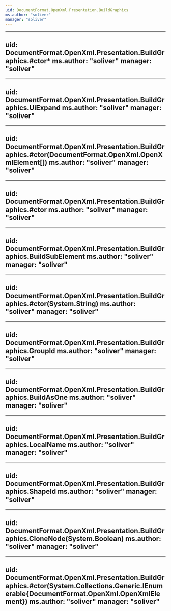 ```yaml
---
uid: DocumentFormat.OpenXml.Presentation.BuildGraphics
ms.author: "soliver"
manager: "soliver"
---
```


---
uid: DocumentFormat.OpenXml.Presentation.BuildGraphics.#ctor*
ms.author: "soliver"
manager: "soliver"
---

---
uid: DocumentFormat.OpenXml.Presentation.BuildGraphics.UiExpand
ms.author: "soliver"
manager: "soliver"
---

---
uid: DocumentFormat.OpenXml.Presentation.BuildGraphics.#ctor(DocumentFormat.OpenXml.OpenXmlElement[])
ms.author: "soliver"
manager: "soliver"
---

---
uid: DocumentFormat.OpenXml.Presentation.BuildGraphics.#ctor
ms.author: "soliver"
manager: "soliver"
---

---
uid: DocumentFormat.OpenXml.Presentation.BuildGraphics.BuildSubElement
ms.author: "soliver"
manager: "soliver"
---

---
uid: DocumentFormat.OpenXml.Presentation.BuildGraphics.#ctor(System.String)
ms.author: "soliver"
manager: "soliver"
---

---
uid: DocumentFormat.OpenXml.Presentation.BuildGraphics.GroupId
ms.author: "soliver"
manager: "soliver"
---

---
uid: DocumentFormat.OpenXml.Presentation.BuildGraphics.BuildAsOne
ms.author: "soliver"
manager: "soliver"
---

---
uid: DocumentFormat.OpenXml.Presentation.BuildGraphics.LocalName
ms.author: "soliver"
manager: "soliver"
---

---
uid: DocumentFormat.OpenXml.Presentation.BuildGraphics.ShapeId
ms.author: "soliver"
manager: "soliver"
---

---
uid: DocumentFormat.OpenXml.Presentation.BuildGraphics.CloneNode(System.Boolean)
ms.author: "soliver"
manager: "soliver"
---

---
uid: DocumentFormat.OpenXml.Presentation.BuildGraphics.#ctor(System.Collections.Generic.IEnumerable{DocumentFormat.OpenXml.OpenXmlElement})
ms.author: "soliver"
manager: "soliver"
---
